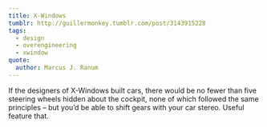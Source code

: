 ```yaml
---
title: X-Windows
tumblr: http://guillermonkey.tumblr.com/post/3143915228
tags:
  - design
  - overengineering
  - xwindow
quote:
  author: Marcus J. Ranum
---
```


If the designers of X-Windows built cars, there would be no fewer than five steering wheels hidden about the cockpit, none of which followed the same principles – but you’d be able to shift gears with your car stereo. Useful feature that.
